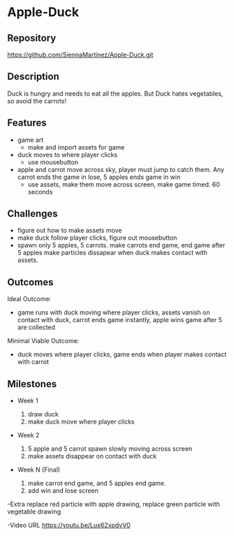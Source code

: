 # Apple-Duck
## Repository
https://github.com/SiennaMartinez/Apple-Duck.git

## Description
Duck is hungry and needs to eat all the apples. But Duck hates vegetables, so avoid the carrots!

## Features
- game art 
	- make and import assets for game
- duck moves to where player clicks
	- use mousebutton
- apple and carrot  move across sky, player must jump to catch them. Any carrot ends the game in lose, 5 apples ends game in win
	- use assets, make them move across screen, make game timed. 60 seconds

## Challenges
- figure out how to make assets move
- make duck follow player clicks, figure out mousebutton
- spawn only 5 apples, 5 carrots. make carrots end game, end game after 5 apples make particles dissapear when duck makes contact with assets. 

## Outcomes
Ideal Outcome:
- game runs with duck moving where player clicks, assets vanish on contact with duck, carrot ends game instantly, apple wins game after 5 are collected

Minimal Viable Outcome:
- duck moves where player clicks, game ends when player makes contact with carrot

## Milestones

- Week 1
  1. draw duck
  2. make duck move where player clicks

- Week 2
  1. 5 apple and 5 carrot spawn slowly moving across screen
  2. make assets disappear on contact with duck

- Week N (Final)
  1. make carrot end game, and 5 apples end game.
  2. add win and lose screen

-Extra
replace red particle with apple drawing, replace green particle with vegetable drawing

-Video URL
https://youtu.be/Lux62xpdvV0
